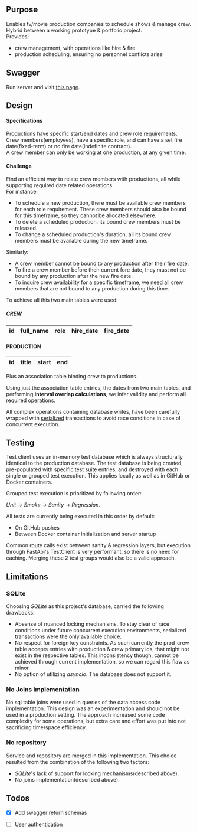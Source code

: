## Purpose
Enables tv/movie production companies to schedule shows & manage crew.  
Hybrid between a working prototype & portfolio project.  
Provides:
- crew management, with operations like hire & fire 
- production scheduling, ensuring no personnel conflicts arise


## Swagger
Run server and visit [this page][swagger].


## Design
#### Specifications
Productions have specific start/end dates and crew role requirements.  
Crew members(employees), have a specific role, and can have a set fire date(fixed-term) or no fire date(indefinite 
contract).  
A crew member can only be working at one production, at any given time.

#### Challenge
Find an efficient way to relate crew members with productions, all while supporting required date related operations.  
For instance: 
- To schedule a new production, there must be available crew members for each role requirement. These crew members 
  should also be bound for this timeframe, so they cannot be allocated elsewhere.
- To delete a scheduled production, its bound crew members must be released.
- To change a scheduled production's duration, all its bound crew members must be available during the new timeframe.

Similarly:
- A crew member cannot be bound to any production after their fire date.
- To fire a crew member before their current fore date, they must not be bound by any production after the new fire 
  date.
- To inquire crew availability for a specific timeframe, we need all crew members that are not bound to any 
  production during this time.

To achieve all this two main tables were used:

##### CREW

| id | full_name          | role          | hire_date | fire_date  |
|----|--------------------|---------------|-----------|------------|

#### PRODUCTION

| id | title             | start      | end        |
|----|-------------------|------------|------------|

Plus an association table binding crew to productions.  

Using just the association table entries, the dates from two main tables, and performing **interval overlap 
calculations**, we infer validity and perform all required operations.

All complex operations containing database writes, have been carefully wrapped with [serialized][sqlite transactions] 
transactions to avoid race conditions in case of concurrent execution.


## Testing
Test client uses an in-memory test database which is always structurally identical to the production database. 
The test database is being created, pre-populated with specific test suite entries, and destroyed with each single or 
grouped test execution. This applies locally as well as in GitHub or Docker containers. 

Grouped test execution is prioritized by following order:

*Unit* &rarr; *Smoke* &rarr; *Sanity* &rarr; *Regression*. 

All tests are currently being executed in this order by default: 
- On GitHub pushes 
- Between Docker container initialization and server startup

Common route calls exist between sanity & regression layers, but execution through FastApi's TestClient is very 
performant, so there is no need for caching. Merging these 2 test groups would also be a valid approach.


## Limitations

### SQLite
Choosing *SQLite* as this project's database, carried the following drawbacks:
- Absense of nuanced locking mechanisms. To stay clear of race conditions under future concurrent execution 
  environments, serialized transactions were the only available choice.
- No respect for foreign key constraints. As such currently the prod_crew table accepts entries with production & crew 
  primary ids, that might not exist in the respective tables. This inconsistency though, cannot be achieved through
  current implementation, so we can regard this flaw as minor.
- No option of utilizing *asyncio*. The database does not support it.

### No Joins Implementation
No sql table joins were used in queries of the data access code implementation. This design was an experimentation and 
should not be used in a production setting. The approach increased some code complexity for some operations, but extra 
care and effort was put into not sacrificing time/space efficiency. 

### No repository
Service and repository are merged in this implementation. This choice resulted from the combination of the following 
two factors:
- *SQLite*'s lack of support for locking mechanisms(described above).
- No joins implementation(described above).


## Todos

- [x] Add swagger return schemas
- [ ] User authentication


[swagger]: http://127.0.0.1:80/docs
[sqlite transactions]: https://www.sqlite.org/transactional.html